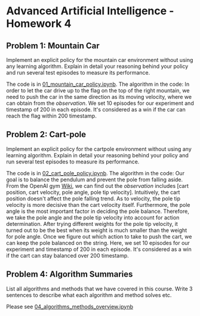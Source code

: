 # Advanced Artificial Intelligence - Homework 4 #


## Problem 1: Mountain Car

Implement an explicit policy for the mountain car environment without using any learning algorithm. Explain in detail your reasoning behind your policy and run several test episodes to measure its performance.

The code is in [01_mountain_car_policy.ipynb](01_mountain_car_policy.ipynb). 
The algorithm in the code: In order to let the car drive up to the flag on the top of the right mountain, we need to push the car in the same direction as its moving velocity, where we can obtain from the *observation*. We set 10 episodes for our experiment and timestamp of 200 in each episode. It's considered as a win if the car can reach the flag within 200 timestamp.

## Problem 2: Cart-pole

Implement an explicit policy for the cartpole environment without using any learning algorithm. Explain in detail your reasoning behind your policy and run several test episodes to measure its performance.

The code is in [02_cart_pole_policy.ipynb](02_cart_pole_policy.ipynb). 
The algorithm in the code: Our goal is to balance the pendulum and prevent the pole from falling aside. From the OpenAI gym [Wiki](https://github.com/openai/gym/wiki/CartPole-v0), we can find out the *observation* includes [cart position, cart velocity, pole angle, pole tip velocity]. Intuitively, the cart position doesn't affect the pole falling trend. As to velocity, the pole tip velocity is more decisive than the cart velocity itself. Furthermore, the pole angle is the most important factor in deciding the pole balance. Therefore, we take the pole angle and the pole tip velocity into account for action determination. After trying different weights for the pole tip velocity, it turned out to be the best when its weight is much smaller than the weight for pole angle. Once we figure out which action to take to push the cart, we can keep the pole balanced on the string. Here, we set 10 episodes for our experiment and timestamp of 200 in each episode. It's considered as a win if the cart can stay balanced over 200 timestamp.

## Problem 4: Algorithm Summaries

List all algorithms and methods that we have covered in this course. Write 3 sentences to describe what each algorithm and method solves etc.

Please see [04_algorithms_methods_overview.ipynb](04_algorithms_methods_overview.ipynb)
